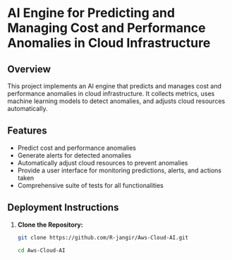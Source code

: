 # AI Engine for Predicting and Managing Cost and Performance Anomalies in Cloud Infrastructure

## Overview

This project implements an AI engine that predicts and manages cost and performance anomalies in cloud infrastructure. It collects metrics, uses machine learning models to detect anomalies, and adjusts cloud resources automatically.

## Features

- Predict cost and performance anomalies
- Generate alerts for detected anomalies
- Automatically adjust cloud resources to prevent anomalies
- Provide a user interface for monitoring predictions, alerts, and actions taken
- Comprehensive suite of tests for all functionalities

## Deployment Instructions

1. **Clone the Repository:**

   ```bash
   git clone https://github.com/R-jangir/Aws-Cloud-AI.git

   cd Aws-Cloud-AI
